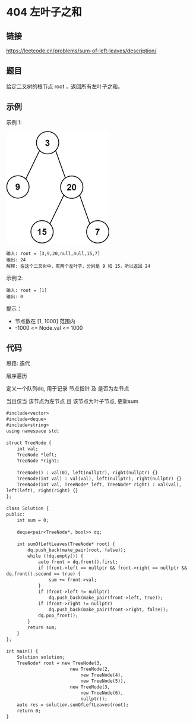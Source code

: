 # 404 左叶子之和
## 链接
https://leetcode.cn/problems/sum-of-left-leaves/description/

## 题目 
给定二叉树的根节点 root ，返回所有左叶子之和。

## 示例
示例 1:

![](img/19example.jpg)
```
输入: root = [3,9,20,null,null,15,7] 
输出: 24 
解释: 在这个二叉树中，有两个左叶子，分别是 9 和 15，所以返回 24
```
示例 2:
```
输入: root = [1]
输出: 0
```

提示：

- 节点数在 [1, 1000] 范围内
- -1000 <= Node.val <= 1000

## 代码
思路: 迭代

层序遍历

定义一个队列dq, 用于记录 节点指针 及 是否为左节点

当且仅当 该节点为左节点 且 该节点为叶子节点, 更新sum


```
#include<vector>
#include<deque>
#include<string>
using namespace std;

struct TreeNode {
    int val;
    TreeNode *left;
    TreeNode *right;
    
    TreeNode() : val(0), left(nullptr), right(nullptr) {}
    TreeNode(int val) : val(val), left(nullptr), right(nullptr) {}
    TreeNode(int val, TreeNode* left, TreeNode* right) : val(val), left(left), right(right) {}
};
    
class Solution {
public:
    int sum = 0;
    
    deque<pair<TreeNode*, bool>> dq;
    
    int sumOfLeftLeaves(TreeNode* root) {
        dq.push_back(make_pair(root, false));
        while (!dq.empty()) {
            auto front = dq.front().first;
            if (front->left == nullptr && front->right == nullptr && dq.front().second == true) {
                sum += front->val;
            }
            if (front->left != nullptr) 
                dq.push_back(make_pair(front->left, true));
            if (front->right != nullptr) 
                dq.push_back(make_pair(front->right, false));
            dq.pop_front();
        }
        return sum;
    }
};

int main() {
    Solution solution;
    TreeNode* root = new TreeNode(3, 
                        new TreeNode(2,
                            new TreeNode(4),
                            new TreeNode(5)),
                        new TreeNode(3,
                            new TreeNode(6),
                            nullptr));
    auto res = solution.sumOfLeftLeaves(root);
    return 0;
}
```